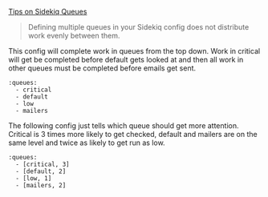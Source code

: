 [Tips on Sidekiq Queues](https://phil.tech/2016/tips-on-sidekiq-queues/)
> Defining multiple queues in your Sidekiq config does not distribute work evenly between them.

This config will complete work in queues from the top down. Work in critical will get be completed before default gets looked at and then all work in other queues must be completed before emails get sent.
```
:queues:
  - critical
  - default
  - low
  - mailers
```

The following config just tells which queue should get more attention. Critical is 3 times more likely to get checked, default and mailers are on the same level and twice as likely to get run as low.
```
:queues:
  - [critical, 3]
  - [default, 2]
  - [low, 1]
  - [mailers, 2]
```
